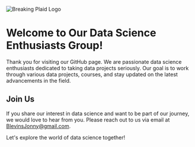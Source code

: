 ![Breaking Plaid Logo](https://github.com/BreakingPlaid/.github/BreakingPlaidLogo.jpg)

# Welcome to Our Data Science Enthusiasts Group!
Thank you for visiting our GitHub page. We are passionate data science enthusiasts dedicated to taking data projects seriously. Our goal is to work through various data projects, courses, and stay updated on the latest advancements in the field.

## Join Us
If you share our interest in data science and want to be part of our journey, we would love to hear from you. Please reach out to us via email at [BlevinsJonny@gmail.com](mailto:BlevinsJonny@gmail.com).

Let's explore the world of data science together!
